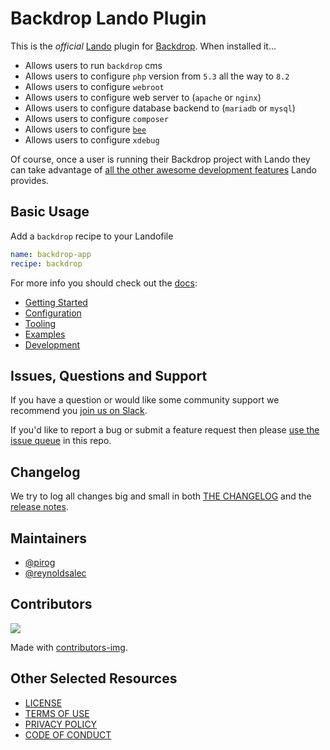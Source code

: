 # Backdrop Lando Plugin

This is the _official_ [Lando](https://lando.dev) plugin for [Backdrop](https://backdropcms.org/). When installed it...

* Allows users to run `backdrop` cms
* Allows users to configure `php` version from `5.3` all the way to `8.2`
* Allows users to configure `webroot`
* Allows users to configure web server to (`apache` or `nginx`)
* Allows users to configure database backend to (`mariadb` or `mysql`)
* Allows users to configure `composer`
* Allows users to configure [`bee`](https://github.com/backdrop-contrib/bee)
* Allows users to configure `xdebug`

Of course, once a user is running their Backdrop project with Lando they can take advantage of [all the other awesome development features](https://docs.lando.dev) Lando provides.

## Basic Usage

Add a `backdrop` recipe to your Landofile

```yaml
name: backdrop-app
recipe: backdrop
```

For more info you should check out the [docs](https://docs.lando.dev/backdrop):

* [Getting Started](https://docs.lando.dev/backdrop/)
* [Configuration](https://docs.lando.dev/backdrop/config.html)
* [Tooling](https://docs.lando.dev/backdrop/tooling.html)
* [Examples](https://github.com/lando/backdrop/tree/main/examples)
* [Development](https://docs.lando.dev/backdrop/development.html)

## Issues, Questions and Support

If you have a question or would like some community support we recommend you [join us on Slack](https://launchpass.com/devwithlando).

If you'd like to report a bug or submit a feature request then please [use the issue queue](https://github.com/lando/backdrop/issues/new/choose) in this repo.

## Changelog

We try to log all changes big and small in both [THE CHANGELOG](https://github.com/lando/backdrop/blob/main/CHANGELOG.md) and the [release notes](https://github.com/lando/backdrop/releases).


## Maintainers

* [@pirog](https://github.com/pirog)
* [@reynoldsalec](https://github.com/reynoldsalec)

## Contributors

<a href="https://github.com/lando/backdrop/graphs/contributors">
  <img src="https://contrib.rocks/image?repo=lando/backdrop" />
</a>

Made with [contributors-img](https://contrib.rocks).

## Other Selected Resources

* [LICENSE](/LICENSE)
* [TERMS OF USE](https://docs.lando.dev/terms)
* [PRIVACY POLICY](https://docs.lando.dev/privacy)
* [CODE OF CONDUCT](https://docs.lando.dev/coc)

